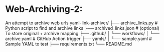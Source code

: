 # Web-Archiving-2:
An attempt to archive web urls
yaml-link-archiver/
├── archive_links.py        # Python script to find and archive links
├── archived_links.json     # (optional) To store original + archive mapping
├── .github/
│   └── workflows/
│       └── archive.yaml    # GitHub Action trigger
├── yamls/
│   └── sample.yaml         # Sample YAML to test
├── requirements.txt
└── README.md

